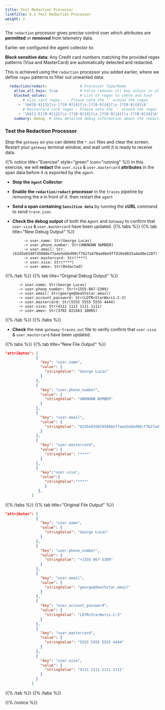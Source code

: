 ```yaml
---
title: Test Redaction Processor
linkTitle: 6.2 Test Redaction Processor
weight: 2
---
```

The `redaction` processor gives precise control over which attributes are **permitted** or **removed** from telemetry data.  

Earlier we configured the agent collector to:

**Block sensitive data**: Any Credit card numbers matching the provided regex patterns (Visa and MasterCard) are automatically detected and redacted.

This is achieved using the `redaction` processor you added earlier, where we define `regex` patterns to filter out unwanted data:

```yaml
  redaction/redact:               # Processor Type/Name
    allow_all_keys: true          # False removes all key unless in allow list 
    blocked_values:               # List of regex to check and hash
        # Visa card regex.  - Please note the '' around the regex
      - '\b4[0-9]{3}[\s-]?[0-9]{4}[\s-]?[0-9]{4}[\s-]?[0-9]{4}\b'
        # MasterCard card regex - Please note the '' around the regex
      - '\b5[1-5][0-9]{2}[\s-]?[0-9]{4}[\s-]?[0-9]{4}[\s-]?[0-9]{4}\b' 
    summary: debug  # Show detailed debug information about the redaction 
```

### Test the Redaction Processor

Stop the `gateway` so you can delete the `*.out` files and clear the screen.   Restart your `gateway` terminal window, and wait until it is ready to receive data.

{{% notice title="Exercise" style="green" icon="running" %}}
In this exercise, we will **redact** the `user.visa` & `user.mastercard` **attributes**  in the span data before it is exported by the `agent`.

- **Stop the `Agent` Collector**
- **Enable the `redaction/redact` processor** in the `traces` pipeline by removing the `#` in front of it. then restart the `agent`
- **Send a span containing `Sensitive data`** by running the **cURL** command to send `trace.json`.
- **Check the debug output** of both the `Agent` and `Gateway` to confirm that `user.visa` & `user.mastercard` have been updated.
{{% tabs %}}
{{% tab title="New Debug Output" %}}

  ```text
       -> user.name: Str(George Lucas)
       -> user.phone_number: Str(UNKNOWN NUMBER)
       -> user.email: Str. (62d5e03d8fd5808e77aee5ebbd90cf7627a470ae0be9ffd10e8025a4ad0e1287)
       -> user.mastercard: Str(****)
       -> user.visa: Str(****)
       -> user.amex: Str(Redacted)
  ```

{{% /tab %}}
{{% tab title="Original Debug Output" %}}

 ```text
       -> user.name: Str(George Lucas)
       -> user.phone_number: Str(+1555-867-5309)
       -> user.email: Str(george@deathstar.email)
       -> user.account_password: Str(LOTR>StarWars1-2-3)
       -> user.mastercard: Str(5555 5555 5555 4444)
       -> user.visa: Str(4111 1111 1111 1111)
       -> user.amex: Str(3782 822463 10005)
  ```

{{% /tab %}}
{{% /tabs %}}

- **Check** the new `gateway-traces.out` file to verify confirm that `user.visa` & `user.mastercard` have been updated.

{{% tabs %}}
{{% tab title="New File Output" %}}

  ```json
  "attributes": [
                {
                  "key": "user.name",
                  "value": {
                    "stringValue": "George Lucas"
                  }
                },
                {
                  "key": "user.phone_number",
                  "value": {
                    "stringValue": "UNKNOWN NUMBER"
                  }
                },
                {
                  "key": "user.email",
                  "value": {
                    "stringValue": "62d5e03d8fd5808e77aee5ebbd90cf7627a470ae0be9ffd10e8025a4ad0e1287"
                  }
                },
                {
                  "key": "user.mastercard",
                  "value": {
                    "stringValue": "****"
                  }
                },
                {
                  "key":"user.visa",
                  "value":{
                    "stringValue":"****"
                    }
                 },
              ]
  ```

{{% /tabs %}}
{{% tab title="Original File Output" %}}

  ```json
"attributes": [
                {
                  "key": "user.name",
                  "value": {
                    "stringValue": "George Lucas"
                  }
                },
                {
                  "key": "user.phone_number",
                  "value": {
                    "stringValue": "+1555-867-5309"
                  }
                },
                {
                  "key": "user.email",
                  "value": {
                    "stringValue": "george@deathstar.email"
                  }
                },
                {
                  "key": "user.account_password",
                  "value": {
                    "stringValue": "LOTR>StarWars1-2-3"
                  }
                },
                {
                  "key": "user.mastercard",
                  "value": {
                    "stringValue": "5555 5555 5555 4444"
                  }
                },  
                {
                  "key": "user.visa",
                  "value": {
                    "stringValue": "4111 1111 1111 1111"
                  }
                }
              ]
  ```

{{% /tab %}}
{{% /tabs %}}

{{% /notice %}}
